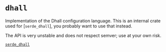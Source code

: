 # `dhall`

Implementation of the Dhall configuration language.
This is an internal crate used for [`serde_dhall`], you probably want to use
that instead.

The API is very unstable and does not respect semver;
use at your own risk.

[`serde_dhall`](https://docs.rs/serde_dhall)

